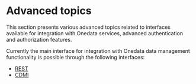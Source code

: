 # Advanced topics

This section presents various advanced topics related to interfaces available for integration with Onedata services, advanced authentication and authorization features.

Currently the main interface for integration with Onedata data management functionality is possible through the following interfaces:
* [REST](rest/README.md)
* [CDMI](cdmi.md)
